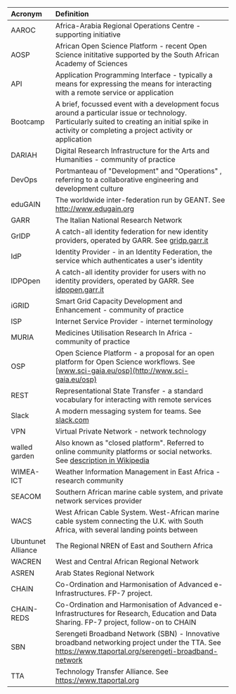 | Acronym | Definition |
|:---------------|:----------------|
| AAROC | Africa-Arabia Regional Operations Centre - supporting initiative |
| AOSP | African Open Science Platform - recent Open Science inititative supported by the South African Academy of Sciences |
| API | Application Programming Interface - typically a means for expressing the means for interacting with a remote service or application |
| Bootcamp | A brief, focussed event with a development focus around a particular issue or technology. Particularly suited to creating an initial spike in activity or completing a project activity or application |
| DARIAH | Digital Research Infrastructure for the Arts and Humanities - community of practice |
| DevOps | Portmanteau of "Development" and "Operations" , referring to a collaborative engineering and development culture |
| eduGAIN | The worldwide inter-federation run by GEANT. See http://www.edugain.org |
| GARR | The Italian National Research Network |
| GrIDP | A catch-all identity federation for new identity providers, operated by GARR. See [gridp.garr.it](https://idpopen.garr.it)|
| IdP | Identity Provider - in an Identity Federation, the service which authenticates a user's identity |
| IDPOpen | A catch-all identity provider for users with no identity providers, operated by GARR. See [idpopen.garr.it](https://idpopen.garr.it)|
| iGRID | Smart Grid Capacity Development and Enhancement - community of practice |
| ISP | Internet Service Provider - internet terminology |
| MURIA | Medicines Utilisation Research In Africa  - community of practice |
| OSP | Open Science Platform - a proposal for an open platform for Open Science workflows. See [www.sci-gaia.eu/osp](http://www.sci-gaia.eu/osp)|
| REST | Representational State Transfer - a standard vocabulary for interacting with remote services |
| Slack | A modern messaging system for teams. See [slack.com](http://www.slack.com)|
| VPN | Virtual Private Network - network technology |
| walled garden | Also known as "closed platform". Referred to online community platforms or social networks. See [description in Wikipedia](https://en.wikipedia.org/wiki/Closed_platform) |
| WIMEA-ICT | Weather Information Management in East Africa - research community |
| SEACOM | Southern African marine cable system, and private network services provider |
| WACS | West African Cable System. West-African marine cable system connecting the U.K. with South Africa, with several landing points between |
| Ubuntunet Alliance | The Regional NREN of East and Southern Africa |
| WACREN | West and Central African Regional Network |
| ASREN | Arab States Regional Network |
| CHAIN | Co-Ordination and Harmonisation of Advanced e-Infrastructures. FP-7 project. |
| CHAIN-REDS | Co-Ordination and Harmonisation of Advanced e-Infrastructures for Research, Education and Data Sharing. FP-7 project, follow-on to CHAIN |
| SBN | Serengeti Broadband Network (SBN) - Innovative broadband networking project under the TTA. See https://www.ttaportal.org/serengeti-broadband-network |
| TTA | Technology Transfer Alliance. See https://www.ttaportal.org |
